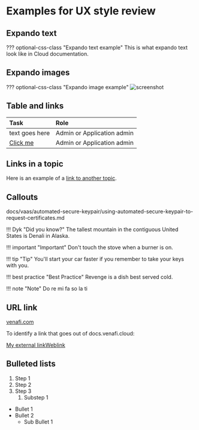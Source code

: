# Examples for UX style review

## Expando text

??? optional-css-class "Expando text example"
    This is what expando text look like in Cloud documentation.

## Expando images

??? optional-css-class "Expando image example" 
    ![screenshot](Condor_built_in_CA_details.png)

## Table and links

| Task  |      Role     |  
|:----------|:-------------|
| text goes here | Admin or Application admin  | 
| [Click me](t-Cloud-domain-external.md)|  Admin or Application admin | 

## Links in a topic
Here is an example of a [link to another topic](r-Cloud-discovery-about.md).

## Callouts

docs/vaas/automated-secure-keypair/using-automated-secure-keypair-to-request-certificates.md

!!! Dyk "Did you know?"
    The tallest mountain in the contiguous United States is Denali in Alaska.

!!! important "Important"
    Don't touch the stove when a burner is on.

!!! tip "Tip"
    You'll start your car faster if you remember to take your keys with you.

!!! best practice "Best Practice"
    Revenge is a dish best served cold.

!!! note "Note"
    Do re mi fa so la ti

## URL link

[venafi.com](https://www.venafi.com)

To identify a link that goes out of docs.venafi.cloud:

[My external link](http://www.externallink.com)[Weblink](../img/ico-weblink.gif)

## Bulleted lists
1. Step 1
4. Step 2
2. Step 3
      1. Substep 1

<!-- Bulleted list (ordered) -->
- Bullet 1
- Bullet 2
    - Sub Bullet 1

